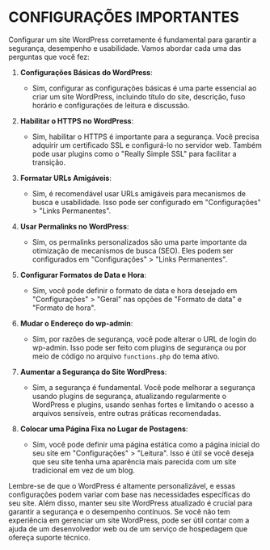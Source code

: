 # CONFIGURAÇÕES IMPORTANTES
Configurar um site WordPress corretamente é fundamental para garantir a segurança, desempenho e usabilidade. Vamos abordar cada uma das perguntas que você fez:

1. **Configurações Básicas do WordPress**:
   - Sim, configurar as configurações básicas é uma parte essencial ao criar um site WordPress, incluindo título do site, descrição, fuso horário e configurações de leitura e discussão.

2. **Habilitar o HTTPS no WordPress**:
   - Sim, habilitar o HTTPS é importante para a segurança. Você precisa adquirir um certificado SSL e configurá-lo no servidor web. Também pode usar plugins como o "Really Simple SSL" para facilitar a transição.

3. **Formatar URLs Amigáveis**:
   - Sim, é recomendável usar URLs amigáveis para mecanismos de busca e usabilidade. Isso pode ser configurado em "Configurações" > "Links Permanentes".

4. **Usar Permalinks no WordPress**:
   - Sim, os permalinks personalizados são uma parte importante da otimização de mecanismos de busca (SEO). Eles podem ser configurados em "Configurações" > "Links Permanentes".

5. **Configurar Formatos de Data e Hora**:
   - Sim, você pode definir o formato de data e hora desejado em "Configurações" > "Geral" nas opções de "Formato de data" e "Formato de hora".

6. **Mudar o Endereço do wp-admin**:
   - Sim, por razões de segurança, você pode alterar o URL de login do wp-admin. Isso pode ser feito com plugins de segurança ou por meio de código no arquivo `functions.php` do tema ativo.

7. **Aumentar a Segurança do Site WordPress**:
   - Sim, a segurança é fundamental. Você pode melhorar a segurança usando plugins de segurança, atualizando regularmente o WordPress e plugins, usando senhas fortes e limitando o acesso a arquivos sensíveis, entre outras práticas recomendadas.

8. **Colocar uma Página Fixa no Lugar de Postagens**:
   - Sim, você pode definir uma página estática como a página inicial do seu site em "Configurações" > "Leitura". Isso é útil se você deseja que seu site tenha uma aparência mais parecida com um site tradicional em vez de um blog.

Lembre-se de que o WordPress é altamente personalizável, e essas configurações podem variar com base nas necessidades específicas do seu site. Além disso, manter seu site WordPress atualizado é crucial para garantir a segurança e o desempenho contínuos. Se você não tem experiência em gerenciar um site WordPress, pode ser útil contar com a ajuda de um desenvolvedor web ou de um serviço de hospedagem que ofereça suporte técnico.